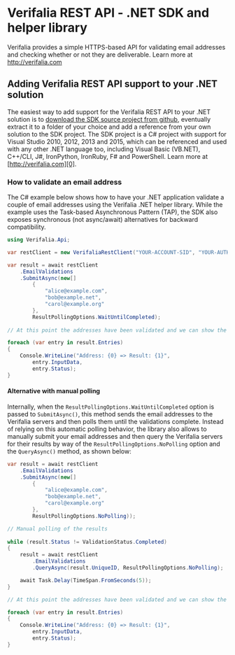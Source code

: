 Verifalia REST API - .NET SDK and helper library
================================================

Verifalia provides a simple HTTPS-based API for validating email addresses and checking whether or not they are deliverable. Learn more at http://verifalia.com

## Adding Verifalia REST API support to your .NET solution ##

The easiest way to add support for the Verifalia REST API to your .NET solution is to [download the SDK source project from github][1], eventually extract
it to a folder of your choice and add a reference from your own solution to the SDK project. The SDK project is a C# project with support for Visual Studio
2010, 2012, 2013 and 2015, which can be referenced and used with any other .NET language too, including Visual Basic (VB.NET), C++/CLI, J#, IronPython, IronRuby, F# and PowerShell.
Learn more at [http://verifalia.com][0].

### How to validate an email address ###

The C# example below shows how to have your .NET application validate a couple of email addresses using the Verifalia .NET helper library. While the example uses the Task-based
Asynchronous Pattern (TAP), the SDK also exposes synchronous (not async/await) alternatives for backward compatibility.

```c#
using Verifalia.Api;

var restClient = new VerifaliaRestClient("YOUR-ACCOUNT-SID", "YOUR-AUTH-TOKEN");

var result = await restClient
	.EmailValidations
	.SubmitAsync(new[]
		{
			"alice@example.com",
			"bob@example.net",
			"carol@example.org"
		},
		ResultPollingOptions.WaitUntilCompleted);
	
// At this point the addresses have been validated and we can show the results

foreach (var entry in result.Entries)
{
	Console.WriteLine("Address: {0} => Result: {1}",
		entry.InputData,
		entry.Status);
}
```

#### Alternative with manual polling ####

Internally, when the `ResultPollingOptions.WaitUntilCompleted` option is passed to `SubmitAsync()`, this method sends the email addresses to the
Verifalia servers and then polls them until the validations complete.
Instead of relying on this automatic polling behavior, the library also allows to manually submit your email addresses and then query the Verifalia
servers for their results by way of the `ResultPollingOptions.NoPolling` option and the `QueryAsync()` method, as shown below:

```c#
var result = await restClient
	.EmailValidations
	.SubmitAsync(new[]
		{
			"alice@example.com",
			"bob@example.net",
			"carol@example.org"
		},
		ResultPollingOptions.NoPolling));

// Manual polling of the results
		
while (result.Status != ValidationStatus.Completed)
{
	result = await restClient
		.EmailValidations
		.QueryAsync(result.UniqueID, ResultPollingOptions.NoPolling);

	await Task.Delay(TimeSpan.FromSeconds(5));
}

// At this point the addresses have been validated and we can show the results

foreach (var entry in result.Entries)
{
	Console.WriteLine("Address: {0} => Result: {1}",
		entry.InputData,
		entry.Status);
}
```

[0]: http://verifalia.com
[1]: https://github.com/verifalia/verifalia-csharp-sdk/archive/master.zip